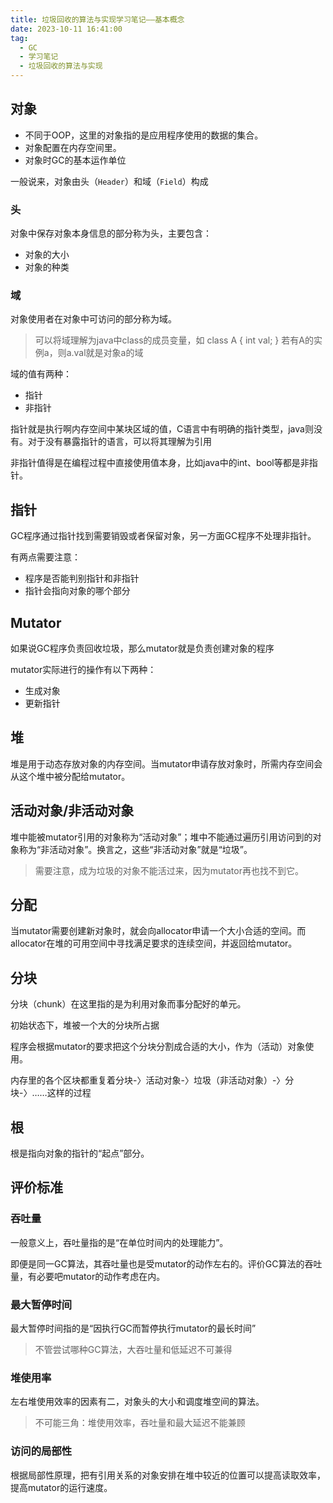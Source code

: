 ```yaml
---
title: 垃圾回收的算法与实现学习笔记——基本概念
date: 2023-10-11 16:41:00
tag:
  - GC
  - 学习笔记
  - 垃圾回收的算法与实现
---
```

## 对象

- 不同于OOP，这里的对象指的是应用程序使用的数据的集合。
- 对象配置在内存空间里。
- 对象时GC的基本运作单位

一般说来，对象由头（`Header`）和域（`Field`）构成

### 头

对象中保存对象本身信息的部分称为头，主要包含：
- 对象的大小
- 对象的种类

### 域

对象使用者在对象中可访问的部分称为域。

> 可以将域理解为java中class的成员变量，如
> class A {
>   int val;
> }
> 若有A的实例a，则a.val就是对象a的域

域的值有两种：
- 指针
- 非指针

指针就是执行啊内存空间中某块区域的值，C语言中有明确的指针类型，java则没有。对于没有暴露指针的语言，可以将其理解为引用

非指针值得是在编程过程中直接使用值本身，比如java中的int、bool等都是非指针。

## 指针

GC程序通过指针找到需要销毁或者保留对象，另一方面GC程序不处理非指针。

有两点需要注意：

- 程序是否能判别指针和非指针
- 指针会指向对象的哪个部分

## Mutator

如果说GC程序负责回收垃圾，那么mutator就是负责创建对象的程序

mutator实际进行的操作有以下两种：
- 生成对象
- 更新指针

## 堆

堆是用于动态存放对象的内存空间。当mutator申请存放对象时，所需内存空间会从这个堆中被分配给mutator。

## 活动对象/非活动对象

堆中能被mutator引用的对象称为“活动对象”；堆中不能通过遍历引用访问到的对象称为“非活动对象”。换言之，这些“非活动对象”就是“垃圾”。

>需要注意，成为垃圾的对象不能活过来，因为mutator再也找不到它。

## 分配

当mutator需要创建新对象时，就会向allocator申请一个大小合适的空间。而allocator在堆的可用空间中寻找满足要求的连续空间，并返回给mutator。

## 分块

分块（chunk）在这里指的是为利用对象而事分配好的单元。

初始状态下，堆被一个大的分块所占据

程序会根据mutator的要求把这个分块分割成合适的大小，作为（活动）对象使用。

内存里的各个区块都重复着分块-〉活动对象-〉垃圾（非活动对象）-〉分块-〉……这样的过程

## 根

根是指向对象的指针的“起点”部分。

## 评价标准

### 吞吐量

一般意义上，吞吐量指的是“在单位时间内的处理能力”。

即便是同一GC算法，其吞吐量也是受mutator的动作左右的。评价GC算法的吞吐量，有必要吧mutator的动作考虑在内。

### 最大暂停时间

最大暂停时间指的是“因执行GC而暂停执行mutator的最长时间”

> 不管尝试哪种GC算法，大吞吐量和低延迟不可兼得

### 堆使用率

左右堆使用效率的因素有二，对象头的大小和调度堆空间的算法。

> 不可能三角：堆使用效率，吞吐量和最大延迟不能兼顾

### 访问的局部性

根据局部性原理，把有引用关系的对象安排在堆中较近的位置可以提高读取效率，提高mutator的运行速度。
